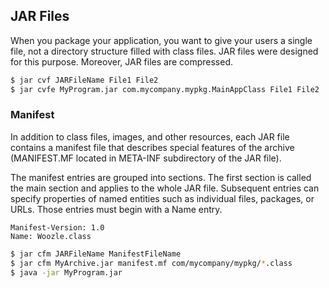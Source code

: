 ## JAR Files

When you package your application, you want to give your users a single file, not a directory structure filled with class files. JAR files were designed for this purpose. Moreover, JAR files are compressed.

```sh
$ jar cvf JARFileName File1 File2
$ jar cvfe MyProgram.jar com.mycompany.mypkg.MainAppClass File1 File2
```

### Manifest

In addition to class files, images, and other resources, each JAR file contains a manifest file that describes special features of the archive (MANIFEST.MF located in META-INF subdirectory of the JAR file).

The manifest entries are grouped into sections. The first section is called the main section and applies to the whole JAR file. Subsequent entries can specify properties of named entities such as individual files, packages, or URLs. Those entries must begin with a Name entry.

```
Manifest-Version: 1.0
Name: Woozle.class
```

```sh
$ jar cfm JARFileName ManifestFileName
$ jar cfm MyArchive.jar manifest.mf com/mycompany/mypkg/*.class
$ java -jar MyProgram.jar
```
